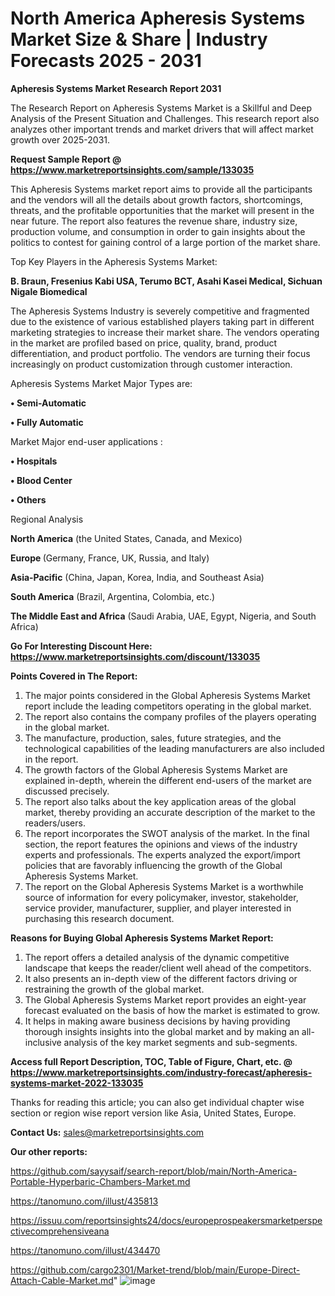 # North America Apheresis Systems Market Size & Share | Industry Forecasts 2025 - 2031

<strong>Apheresis Systems Market Research Report 2031</strong>

The Research Report on Apheresis Systems Market is a Skillful and Deep Analysis of the Present Situation and Challenges. This research report also analyzes other important trends and market drivers that will affect market growth over 2025-2031.

<strong>Request Sample Report @ <a href=https://www.marketreportsinsights.com/sample/133035>https://www.marketreportsinsights.com/sample/133035</a></strong>

This Apheresis Systems market report aims to provide all the participants and the vendors will all the details about growth factors, shortcomings, threats, and the profitable opportunities that the market will present in the near future. The report also features the revenue share, industry size, production volume, and consumption in order to gain insights about the politics to contest for gaining control of a large portion of the market share.

Top Key Players in the Apheresis Systems Market:

<strong>B. Braun, Fresenius Kabi USA, Terumo BCT, Asahi Kasei Medical, Sichuan Nigale Biomedical</strong>

The Apheresis Systems Industry is severely competitive and fragmented due to the existence of various established players taking part in different marketing strategies to increase their market share. The vendors operating in the market are profiled based on price, quality, brand, product differentiation, and product portfolio. The vendors are turning their focus increasingly on product customization through customer interaction.

Apheresis Systems Market Major Types are:

<strong>• Semi-Automatic

• Fully Automatic</strong>

Market Major end-user applications :

<strong>• Hospitals

• Blood Center

• Others</strong>

Regional Analysis

</u><strong><b>North America</b></strong> (the United States, Canada, and Mexico)

<strong><b>Europe </b></strong>(Germany, France, UK, Russia, and Italy)

<strong><b>Asia-Pacific</b></strong> (China, Japan, Korea, India, and Southeast Asia)

<strong><b>South America</b></strong> (Brazil, Argentina, Colombia, etc.)

<strong><b>The Middle East and Africa</b></strong> (Saudi Arabia, UAE, Egypt, Nigeria, and South Africa)

<strong>Go For Interesting Discount Here: <a href=https://www.marketreportsinsights.com/discount/133035>https://www.marketreportsinsights.com/discount/133035</a></strong>

<strong>Points Covered in The Report:</strong>
<ol>
  <li>The major points considered in the Global Apheresis Systems Market report include the leading competitors operating in the global market.</li>
  <li>The report also contains the company profiles of the players operating in the global market.</li>
  <li>The manufacture, production, sales, future strategies, and the technological capabilities of the leading manufacturers are also included in the report.</li>
  <li>The growth factors of the Global Apheresis Systems Market are explained in-depth, wherein the different end-users of the market are discussed precisely.</li>
  <li>The report also talks about the key application areas of the global market, thereby providing an accurate description of the market to the readers/users.</li>
  <li>The report incorporates the SWOT analysis of the market. In the final section, the report features the opinions and views of the industry experts and professionals. The experts analyzed the export/import policies that are favorably influencing the growth of the Global Apheresis Systems Market.</li>
  <li>The report on the Global Apheresis Systems Market is a worthwhile source of information for every policymaker, investor, stakeholder, service provider, manufacturer, supplier, and player interested in purchasing this research document.</li>
</ol>
<strong>Reasons for Buying Global Apheresis Systems Market Report:</strong>

<ol>
  <li>The report offers a detailed analysis of the dynamic competitive landscape that keeps the reader/client well ahead of the competitors.</li>
  <li>It also presents an in-depth view of the different factors driving or restraining the growth of the global market.</li>
  <li>The Global Apheresis Systems Market report provides an eight-year forecast evaluated on the basis of how the market is estimated to grow.</li>
  <li>It helps in making aware business decisions by having providing thorough insights insights into the global market and by making an all-inclusive analysis of the key market segments and sub-segments.</li>
</ol>
<strong>Access full Report Description, TOC, Table of Figure, Chart, etc. @ <a href=https://www.marketreportsinsights.com/industry-forecast/apheresis-systems-market-2022-133035>https://www.marketreportsinsights.com/industry-forecast/apheresis-systems-market-2022-133035</a></strong>


Thanks for reading this article; you can also get individual chapter wise section or region wise report version like Asia, United States, Europe.

<strong>Contact Us:</strong>
sales@marketreportsinsights.com

<strong>Our other reports:</strong>

<a href=https://github.com/sayysaif/search-report/blob/main/North-America-Portable-Hyperbaric-Chambers-Market.md>https://github.com/sayysaif/search-report/blob/main/North-America-Portable-Hyperbaric-Chambers-Market.md</a>

<a href=https://tanomuno.com/illust/435813>https://tanomuno.com/illust/435813</a>

<a href=https://issuu.com/reportsinsights24/docs/europeprospeakersmarketperspectivecomprehensiveana>https://issuu.com/reportsinsights24/docs/europeprospeakersmarketperspectivecomprehensiveana</a>

<a href=https://tanomuno.com/illust/434470>https://tanomuno.com/illust/434470</a>

<a href=https://github.com/cargo2301/Market-trend/blob/main/Europe-Direct-Attach-Cable-Market.md>https://github.com/cargo2301/Market-trend/blob/main/Europe-Direct-Attach-Cable-Market.md</a>"
![image](https://github.com/user-attachments/assets/eab48f88-b29c-4b02-9adb-b63a796f20ed)
